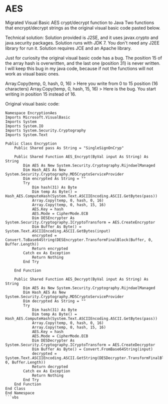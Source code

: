 # AES
Migrated Visual Basic AES crypt/decrypt function to Java
Two functions that encrypt/decrypt strings as the original visual basic code pasted below.

Technical solution:
Solution provided is J2SE, and it uses javax.crypto and java.security packages. Solution runs with JDK 7. You don't need any J2EE library for run it. Solution requires JCE and an Apache library.

Just for curiosity the original visual basic code has a bug. The position 15 of the array hash is overwritten, and the last one (position 31) is never written. I will keep this bug in my java code, because if not the functions will not work as visual basic ones.

Array.Copy(temp, 0, hash, 0, 16) > Here you write from 0 to 15 position (16 characters)
Array.Copy(temp, 0, hash, 15, 16) > Here is the bug. You start writing in position 15 instead of 16.

Original visual basic code:
```vbs
Namespace EncryptionAes
Imports Microsoft.VisualBasic
Imports System
Imports System.IO
Imports System.Security.Cryptography
Imports System.Text

Public Class Encryption
    Public Shared pass As String = "SingleSignOnCryp"
 
    Public Shared Function AES_Encrypt(ByVal input As String) As String
        Dim AES As New System.Security.Cryptography.RijndaelManaged
        Dim Hash_AES As New System.Security.Cryptography.MD5CryptoServiceProvider
        Dim encrypted As String = ""
        Try
            Dim hash(31) As Byte
            Dim temp As Byte() = Hash_AES.ComputeHash(System.Text.ASCIIEncoding.ASCII.GetBytes(pass))
            Array.Copy(temp, 0, hash, 0, 16)
            Array.Copy(temp, 0, hash, 15, 16)
            AES.Key = hash
            AES.Mode = CipherMode.ECB
            Dim DESEncrypter As System.Security.Cryptography.ICryptoTransform = AES.CreateEncryptor
            Dim Buffer As Byte() = System.Text.ASCIIEncoding.ASCII.GetBytes(input)
            encrypted = Convert.ToBase64String(DESEncrypter.TransformFinalBlock(Buffer, 0, Buffer.Length))
            Return encrypted
        Catch ex As Exception
            Return Nothing
        End Try
 
    End Function
 
    Public Shared Function AES_Decrypt(ByVal input As String) As String
        Dim AES As New System.Security.Cryptography.RijndaelManaged
        Dim Hash_AES As New System.Security.Cryptography.MD5CryptoServiceProvider
        Dim decrypted As String = ""
        Try
            Dim hash(31) As Byte
            Dim temp As Byte() = Hash_AES.ComputeHash(System.Text.ASCIIEncoding.ASCII.GetBytes(pass))
            Array.Copy(temp, 0, hash, 0, 16)
            Array.Copy(temp, 0, hash, 15, 16)
            AES.Key = hash
            AES.Mode = CipherMode.ECB
            Dim DESDecrypter As System.Security.Cryptography.ICryptoTransform = AES.CreateDecryptor
            Dim Buffer As Byte() = Convert.FromBase64String(input)
            decrypted = System.Text.ASCIIEncoding.ASCII.GetString(DESDecrypter.TransformFinalBlock(Buffer, 0, Buffer.Length))
            Return decrypted
        Catch ex As Exception
            Return Nothing
        End Try
    End Function
End Class
End Namespace
```vbs
